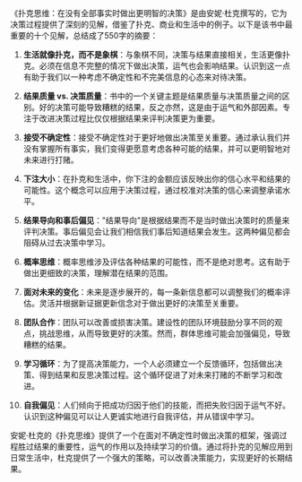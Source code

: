 《扑克思维：在没有全部事实时做出更明智的决策》是由安妮·杜克撰写的，它为决策过程提供了深刻的见解，借鉴了扑克、商业和生活中的例子。以下是该书中最重要的十个见解，总结成了550字的摘要：

1. **生活就像扑克，而不是象棋**：与象棋不同，决策与结果直接相关，生活更像扑克。必须在信息不完整的情况下做出决策，运气也会影响结果。认识到这一点有助于我们以一种考虑不确定性和不完美信息的心态来对待决策。

2. **结果质量 vs. 决策质量**：书中的一个关键主题是结果质量与决策质量之间的区别。好的决策可能导致糟糕的结果，反之亦然，这是由于运气和外部因素。专注于改进决策过程比仅仅根据结果来评判决策更为重要。

3. **接受不确定性**：接受不确定性对于更好地做出决策至关重要。通过承认我们并没有掌握所有事实，我们变得更愿意考虑各种可能的结果，并可以更明智地对未来进行打赌。

4. **下注大小**：在扑克和生活中，你下注的金额应该反映出你的信心水平和结果的可能性。这个概念可以应用于决策过程，通过校准对决策的信心来调整承诺水平。

5. **结果导向和事后偏见**："结果导向"是根据结果而不是当时做出决策时的质量来评判决策。事后偏见会让我们相信我们事后知道结果会发生。这两种偏见都会阻碍从过去决策中学习。

6. **概率思维**：概率思维涉及评估各种结果的可能性，而不是绝对思考。这有助于做出更细致的决策，理解潜在结果的范围。

7. **面对未来的变化**：未来是逐步展开的，每一条新信息都可以调整我们的概率评估。灵活并根据新证据更新信念对于做出更好的决策至关重要。

8. **团队合作**：团队可以改善或损害决策。建设性的团队环境鼓励分享不同的观点，挑战思维，从而导致更好的决策。然而，群体思维可能会加强偏见，导致糟糕的结果。

9. **学习循环**：为了提高决策能力，一个人必须建立一个反馈循环，包括做出决策、得到结果和反思决策过程。这个循环促进了对未来打赌的不断学习和改进。

10. **自我偏见**：人们倾向于把成功归因于他们的技能，而把失败归因于运气不好。认识到这种偏见可以让人更诚实地进行自我评估，并从错误中学习。

安妮·杜克的《扑克思维》提供了一个在面对不确定性时做出决策的框架，强调过程胜过结果的重要性，运气的作用以及持续学习的价值。通过将扑克的见解应用到日常生活中，杜克提供了一个强大的策略，可以改善决策能力，实现更好的长期结果。